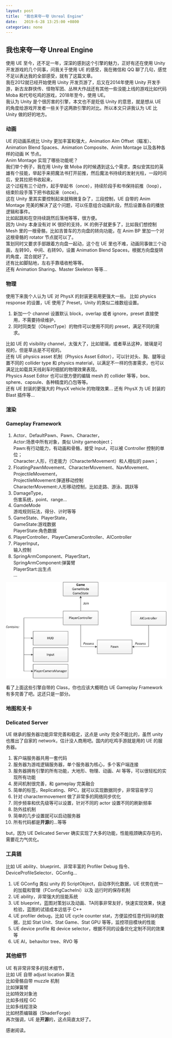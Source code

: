 ```yaml
---
layout: post
title:  "我也来夸一夸 Unreal Engine"
date:   2019-6-28 13:25:00 +0800
categories: none
---
```

## 我也来夸一夸 Unreal Engine

使用 UE 至今，还不足一年，深深的感到这个引擎的魅力，正好有还在使用 Unity 开发游戏的几个同事，问我关于使用 UE 的感受，我在微信和 QQ 聊了几句，感觉不足以表达我的全部感受，就有了这篇文章。<br>
我在2012就已经开始使用 Unity 开发页游了，后又在2014年使用 Unity 开发手游，新古龙群侠传、怪物军团、丛林大作战还有其他一些没能上线的游戏比如代码 Moba 和代号吃鸡的游戏，2018年至今，使用 UE。<br>
我认为 Unity 是个很厉害的引擎，本文也不是贬低 Unity 的意思，就是想从 UE 的角度给游戏开发者一些关于这两款引擎的对比。所以本文只讲我认为 UE 比 Unity 做的好的地方。<br>

### 动画
UE 的动画系统比 Unity 更加丰富和强大，Animation Aim Offset（瞄准）、Animation Blend Spaces、Animation Composite、Anim Montage 以及各种各样的动画 IK 节点。<br>
Anim Montage 实现了哪些功能呢？<br>
我们举个例子，我在用 Unity 做 Moba 的时候遇到这么个需求，类似安其拉的英雄有个技能，举起手来把魔法书打开前推，然后魔法书持续的发射光柱，一段时间后，安其拉把书收起来，<br>
这个过程有三个动作，起手举起书（once），持续阶段手和书保持前推（loop），结束阶段手落下把书收起来（once）。<br>
这在 Unity 里其实要控制起来就稍微复杂了，三段控制，UE 自带的 Anim Montage 完美的解决了这个问题，可以任意组合动画片段，然后设置各自的播放逻辑和事件。<br>
比如起跳和在空持续跳然后落地等等，很方便。<br>
因为 Unity 本身没有对 IK 很好的支持，IK 的例子就更多了，比如我们想控制 Mesh 里的一根骨骼，比如吉普车的方向盘的转向功能，在 Anim BP 里加一个对这根骨骼的 rotator 节点就可以了。<br>
策划同时又要求手部跟着方向盘一起动，这个在 UE 里也不难，动画同事做三个动画，左转90，中间、右转90，设置 Animation Blend Spaces，根据方向盘旋转的角度，混合就好了。<br>
还有比如脚贴地，左右手靠墙收枪等等。<br>
还有 Animation Sharing、Master Skeleton 等等...<br>

### 物理
使用下来我个人认为 UE 对 PhysX 的封装更易用更强大一些。
比如 physics response 的设置，UE 使用了 Preset，Unity 的类似二维数组设置。
1. 新加一个 channel 设置默认 block，overlap 或者 ignore，preset 直接使用，不需要持续维护，<br>
2. 同时同类型（ObjectType）的物件可以使用不同的 preset，满足不同的需求。<br>

比如 UE 的 visibility channel，太强大了，比如玻璃，或者草丛这种，玻璃是可视的，但是草丛是不可视的。<br>
还有 UE physics asset 机制（Physics Asset Editor），可以针对头、胸、腿等设置不同的 collider type 和 physics material，以满足不一样的伤害需求，也可以满足比如载具天线刹车时细腻的物理效果表现。<br>
Physics Asset Editor 也可以很方便的编辑 mesh 的 collider 等等，box、sphere、capsule、各种精度的凸包等等。<br>
还有 UE 封装的更强大的 PhysX vehicle 的物理效果...
还有 PhysX 为 UE 封装的 Blast 插件等...

### 渲染
### Gameplay Framework
1. Actor、DefaultPawn、Pawn、Character，<br>
Actor:场景中所有对象，类似 Unity gameobject；<br>
Pawn:有行动能力，有动画和骨骼，接受 Input，可以被 Controller 控制的单位；<br>
Character:人形，行走能力（CharacterMovement）和人相似的 pawn；<br>
2. FloatingPawnMovement、CharacterMovement、NavMovement、ProjectileMovement，<br>
ProjectileMovement:弹道移动控制<br>
CharacterMovement:人形移动控制，比如走路、游泳、跳跃等<br>
3. DamageType，<br>
伤害系统，point、range...<br>
4. GamdeMode<br>
游戏规则玩法，得分、计时等等
5. GameState、PlayerState，<br>
GameState:游戏数据<br>
PlayerState:角色数据<br>
6. PlayerController、PlayerCameraController、AIController<br>
7. PlayerInput，<br>
输入控制
8. SpringArmComponent、PlayerStart，<br>
SpringArmComponent:弹簧臂<br>
PlayerStart:出生点<br>
...

![ue-game-gramework.h](/images/ue-game-gramework.png)<br>

看了上面这些引擎自带的 Class，你也应该大概明白 UE Gameplay Framework 有多完善了吧。这还只是一部分。<br>
### 地图和关卡
### Delicated Server
UE 继承的服务器功能异常完善和稳定，这点是 unity 完全不能比的，虽然 unity 也推出了自家的 network，估计没人商用吧。国内的吃鸡手游就是用的 UE 的服务器。<br>

1. 客户端服务器共用一套代码
2. 服务器为游戏逻辑服务器，单个服务器为核心，多个客户端连接
3. 服务器拥有引擎的所有功能，大地形、物理、动画、AI 等等，可以很轻松的实现所有功能
4. 房间机制很完善，和 gameplay 完美融合
5. 简单的标签，Replicating、RPC，就可以实现数据同步，非常容易学习
6. 针对 charactermovement 做了非常多的网络同步优化
7. 同步频率和优先级等可以设置，针对不同的 actor 设置不同的刷新频率
8. 防外挂机制
9. 简单的几步设置就可以启动服务器
10. 所有代码都是**开源**的...等等

but，因为 UE Delicated Server 确实实现了大多的功能，性能瓶颈确实存在的，需要花力气优化。<br>

### 工具链

比如 UE ability、blueprint、非常丰富的 Profiler Debug 指令、DeviceProfileSelector、GConfig...<br>
1. UE GConfig 类似 unity 的 ScriptObject，自动序列化数据，UE 优势在统一的加载和管理（FConfigCacheIni）以及 运行时的保存机制
2. UE ability，非常强大的技能系统
3. UE blueprint，蓝图对策划以及动画、TA同事非常友好，快速实现效果，快速检验，蓝图的试错成本远低于 C++
4. UE profiler debug，比如 UE cycle counter stat，方便监控任意代码块的数据，比如 Stat Unit、Stat Game、Stat GPU 等等，监控项目模块的性能
5. UE device profile 和 device selector，根据不同的设备优化定制不同的效果等
6. UE AI，behavitor tree、RVO 等

### 其他细节
UE 有非常非常多的技术细节，<br>
比如 UE 自带 adjust location 算法<br>
比如骨骼自带 muzzle 机制<br>
比如弹簧臂<br>
比如特效对象池<br>
比如多线程 GC<br>
比如多线程渲染<br>
比如材质编辑器（ShaderForge）<br>
再次强调，UE 是**开源**的，这点简直太好了。

感谢阅读。<br>


